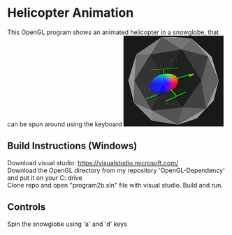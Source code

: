 Helicopter Animation
===================

This OpenGL program shows an animated helicopter in a snowglobe, that can be spun around using the keyboard
![](screenshots/heli.PNG)

Build Instructions (Windows)
------------

Download visual studio: https://visualstudio.microsoft.com/  
Download the OpenGL directory from my repository 'OpenGL-Dependency' and put it on your C: drive  
Clone repo and open "program2b.sln" file with visual studio. Build and run.

Controls
--------

Spin the snowglobe using 'a' and 'd' keys
